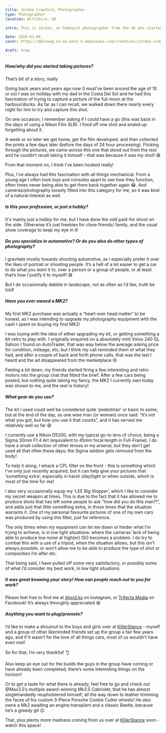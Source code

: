 ```yaml
---
title: Jordan Crawford, Photographer
type: Photographer
location: Wiltshire, UK

intro: This is Jordan, an hobbyist photographer from the UK who started out taking pictures of the Moon at a very young age

date: 2020-01-04
cover: https://mk2swag.s3.eu-west-3.amazonaws.com/creatives/jordan-crawford-cover.jpg

draft: true
---
```


##### How/why did you started taking pictures?
That’s bit of a story, really

Going back years and years ago now (I must’ve been around the age of 10 or so) I was on holiday with my dad in the Costa Del Sol and he had this fascination of trying to capture a picture of the full moon at the harbour/docks. As far as I can recall, we walked down there nearly every night for him to try and capture this shot.

On one occasion, I remember asking if I could have a go (this was back in the days of using a Nikon Film SLR). I fired off one shot and ended up forgetting about it.

A week or so later we get home, get the film developed, and then collected the prints a few days later (before the days of 24 hour processing). Flicking through the pictures, we came across this one that stood out from the rest and he couldn’t recall taking it himself – that was because it was my shot! 😅 

From that moment on, I think I’ve been hooked really!

Plus, I’ve always had this fascination with all things mechanical. From a young age I often took toys and consoles apart to see how they function, often times never being able to get them back together again 😂. And cameras/photography loosely fitted into this category for me, so it was kind of a natural interest as well.


##### Is this your profession, or just a hobby?
It's mainly just a hobby for me, but I have done the odd paid-for shoot on the side. Otherwise it’s just freebies for close friends/ family, and the usual show coverage to keep my eye in it!


##### Do you specialize in automotive? Or do you also do other types of photography?
I gravitate mostly towards shooting automotive, as I especially prefer it over the likes of portrait or shooting people. It’s a hell of a lot easier to get a car to do what you want it to, over a person or a group of people, or at least that’s how I justify it to myself! 😅

But I do occasionally dabble in landscape, not as often as I’d like, truth be told!


##### Have you ever owned a MK2?
My first MK2 purchase was actually a “heart over head matter” to be honest, as I was intending to upgrade my photography equipment with the cash I spent on buying my first MK2! 

I was toying with the idea of either upgrading my kit, or getting something a bit retro to play with. I originally enquired on a absolutely mint Volvo 240 GL Saloon I found on AutoTrader, that was way below the average asking price for condition, mileage, etc; but I think my call reminded them of what they had, and after a couple of back and forth phone calls, that was the last I heard and the ad disappeared from the marketplace 😢

Feeling a bit down, my friends started firing a few interesting and retro motors into the group chat that fitted the brief. After a few cars being posted, but nothing quite taking my fancy, the MK2 I currently own today was shown to me, and the rest is history!


##### What gear do you use?
The kit I used could well be considered quite ‘pedestrian’ or basic to some; but at the end of the day, as one wise man (or woman) once said: “it’s not what you got, but how you use it that counts”, and it has served me relatively well so far 😄

I currently use a Nikon D5200, with my typical go-to lens of choice, being a Sigma 30mm F1.4 Art (equivalent to 45mm focal length in Full-Frame). I do have a small collection of other lenses in my arsenal, but they don’t get used all that often these days; the Sigma seldom gets removed from the body!

To help it along, I whack a CPL filter on the front - this is something which I’ve only just recently acquired, but it can help give your pictures that ‘something extra’, especially in harsh (day)light or when outside, which is most of the time for me!

I also very occasionally equip my ‘LEE Big Stopper’, which I like to consider my secret weapon at times. 
This is due to the fact that it has allowed me to produce shots that has left some people to ask “how did you do this man?!”, and adds just that little something extra, in those times that the situation warrants it. One of my personal favourite pictures of one of my own cars was produced by using this filter, just for reference.

The only times when my equipment can let me down or hinder what I’m trying to achieve, is in low light situations: where the cameras’ lack of being able to produce low noise at high(er) ISO becomes a problem. I do try to combat this with a use of a tripod, when the situation allows, but this isn’t always possible, or won’t allow me to be able to produce the type of shot or composition I’m after etc.

That being said, I have pulled off some very satisfactory, or possibly some of what I’d consider my best work, in low light situations.


##### It was great knowing your story! How can people reach out to you for work?
Please feel free to find me at [@jxrd.ks](https://www.instagram.com/jxrd.ks/) on Instagram, or [Trifecta Media](https://www.facebook.com/TRIFECTAmediaUK) on Facebook! It’s always throughly appreciated 😄


##### Anything you want to plug/promote?
I’d like to make a shoutout to the boys and girls over at [KillerStance](https://killerstancestore.bigcartel.com/) - myself and a group of other likeminded friends set up the group a fair few years ago, and if it wasn’t for the love of all things cars, most of us wouldn’t have even met! 

So for that, I’m very thankful! 👌

Also keep an eye out for the builds the guys in the group have coming or have already been completed; there’s some interesting things on the horizon!

Or to get a taste for what there is already, feel free to go and check out @Max3.5’s multiple award-winning Mk3.5 Cabriolet; that he has almost singlehandedly reupholstered himself; all the way down to leather trimming the faces of his custom 3-Piece Porsche Cookie Cutter wheels!  He also owns a Mk2 awaiting an engine transplant and a classic Beetle, because he’s a greedy git 😉

That, plus plenty more madness coming from us over at [KillerStance](https://killerstancestore.bigcartel.com/) soon - watch this space!
